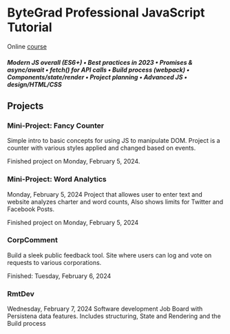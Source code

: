 # ByteGrad Professional JavaScript Tutorial 

Online [course](https://bytegrad.com/courses/professional-javascript)
##### Modern JS overall (ES6+) • Best practices in 2023 • Promises & async/await • fetch() for API calls • Build process (webpack) • Components/state/render • Project planning • Advanced JS • design/HTML/CSS

## Projects
### Mini-Project: Fancy Counter
Simple intro to basic concepts for using JS to manipulate DOM. Project is a counter with various styles applied and changed based on events.  

Finished project on Monday, February 5, 2024. 

### Mini-Project: Word Analytics
Monday, February 5, 2024
Project that allowes user to enter text and website analyzes charter and word counts, Also shows limits for Twitter and Facebook Posts.

Finished project on Monday, February 5, 2024

### CorpComment
Build a sleek public feedback tool. 
Site where users can log and vote on requests to various corporations. 

Finished: Tuesday, February 6, 2024

### RmtDev
Wednesday, February 7, 2024
Software development Job Board with Persistena data features. Includes structuring, State and Rendering and the Build process